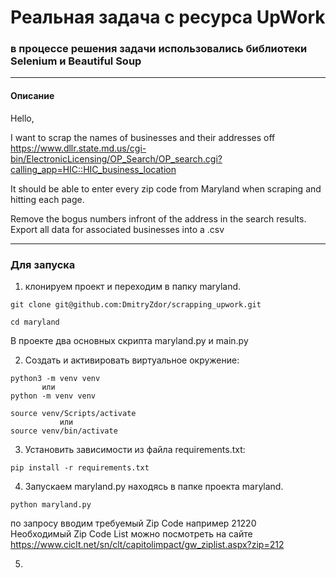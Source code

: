 # Реальная задача с ресурса UpWork

### в процессе решения задачи использовались библиотеки Selenium и Beautiful Soup

___

#### Описание


Hello,

I want to scrap the names of businesses and their addresses off
https://www.dllr.state.md.us/cgi-bin/ElectronicLicensing/OP_Search/OP_search.cgi?calling_app=HIC::HIC_business_location

It should be able to enter every zip code from Maryland when scraping and hitting each page.

Remove the bogus numbers infront of the address in the search results. Export all data for associated businesses into a .csv

___
### Для запуска

1. клонируем проект и переходим в папку maryland.
```
git clone git@github.com:DmitryZdor/scrapping_upwork.git

cd maryland
```
В проекте два основных скрипта maryland.py и main.py

2. Cоздать и активировать виртуальное окружение:

```
python3 -m venv venv     
       или     
python -m venv venv
```
```
source venv/Scripts/activate
           или 
source venv/bin/activate           
```
3. Установить зависимости из файла requirements.txt:

```
pip install -r requirements.txt
```

4. Запускаем maryland.py находясь в папке проекта maryland.
```
python maryland.py
```
по запросу вводим требуемый Zip Code например 21220  
Необходимый Zip Code List можно посмотреть на сайте https://www.ciclt.net/sn/clt/capitolimpact/gw_ziplist.aspx?zip=212

5.